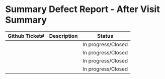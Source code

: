 # Summary Defect Report - After Visit Summary

| Github Ticket# | Description | Status | 
| ------- | ---------- | ----- | 
|  |  | In progress/Closed  | 
|  |  | In progress/Closed  | 
|  |  | In progress/Closed | 
|  |  | In progress/Closed |
